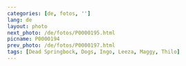```yaml
---
categories: [de, fotos, '']
lang: de
layout: photo
next_photo: /de/fotos/P0000195.html
picname: P0000194
prev_photo: /de/fotos/P0000197.html
tags: [Dead Springbock, Dogs, Ingo, Leeza, Maggy, Thilo]
---
```

